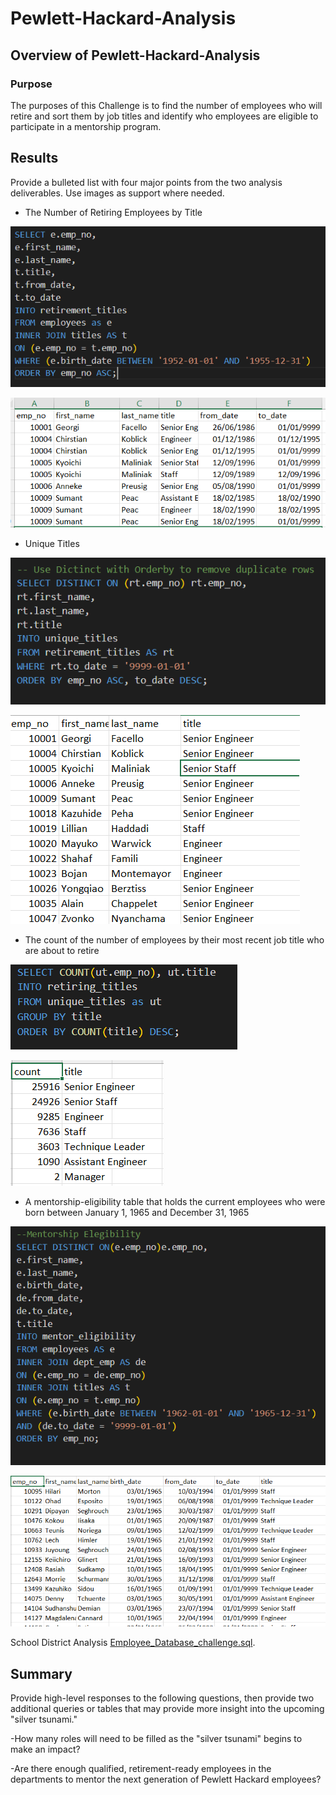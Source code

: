 # Pewlett-Hackard-Analysis

## Overview of Pewlett-Hackard-Analysis

### Purpose
The purposes of this Challenge is to find the number of employees who will retire and sort them by job titles and identify who employees are eligible to participate in a mentorship program.


## Results
Provide a bulleted list with four major points from the two analysis deliverables. Use images as support where needed.

- The Number of Retiring Employees by Title

![Challenge1](Challenge1.PNG)

![Retirement Table](retirement_table.PNG)


- Unique Titles

![unique_titles](unique_titles.PNG)


![Unique Titles](uniquee.PNG)



- The count of the number of employees by their most recent job title who are about to retire

![COunt](count.PNG)


![Count2](count2.PNG)


- A mentorship-eligibility table that holds the current employees who were born between January 1, 1965 and December 31, 1965


![Mentor](mentor.PNG)


![Mentor 2](mentor2.PNG)



  School District Analysis [Employee_Database_challenge.sql](Queries/Employee_Database_challenge.sql).

## Summary
Provide high-level responses to the following questions, then provide two additional queries or tables that may provide more insight into the upcoming "silver tsunami."

-How many roles will need to be filled as the "silver tsunami" begins to make an impact?

-Are there enough qualified, retirement-ready employees in the departments to mentor the next generation of Pewlett Hackard employees?



   
 
 


